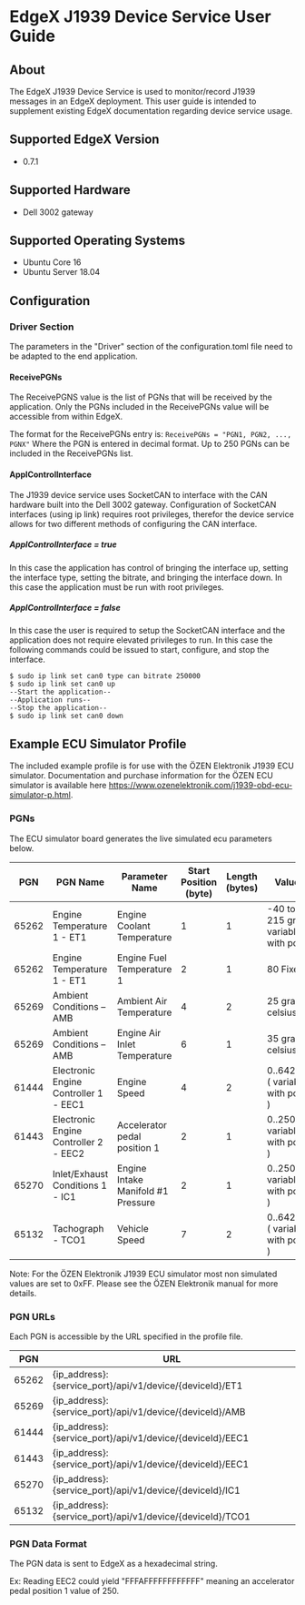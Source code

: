# EdgeX J1939 Device Service User Guide

## About

The EdgeX J1939 Device Service is used to monitor/record J1939 messages in an EdgeX deployment.  This user guide is intended to supplement existing EdgeX documentation regarding device service usage.

## Supported EdgeX Version

- 0.7.1

## Supported Hardware

- Dell 3002 gateway

## Supported Operating Systems

- Ubuntu Core 16
- Ubuntu Server 18.04

## Configuration

### Driver Section

The parameters in the "Driver" section of the configuration.toml file need to be adapted to the end application.

#### ReceivePGNs

The ReceivePGNS value is the list of PGNs that will be received by the application.  Only the PGNs included in the ReceivePGNs value will be accessible from within EdgeX.

The format for the ReceivePGNs entry is: `ReceivePGNs = "PGN1, PGN2, ..., PGNX"` Where the PGN is entered in decimal format.  Up to 250 PGNs can be included in the ReceivePGNs list.

#### ApplControlInterface

The J1939 device service uses SocketCAN to interface with the CAN hardware built into the Dell 3002 gateway.  Configuration of SocketCAN interfaces (using ip link) requires root privileges, therefor the device service allows for two different methods of configuring the CAN interface.

##### ApplControlInterface = true

In this case the application has control of bringing the interface up, setting the interface type, setting the bitrate, and bringing the interface down.  In this case the application must be run with root privileges.

##### ApplControlInterface = false

In this case the user is required to setup the SocketCAN interface and the application does not require elevated privileges to run.  In this case the following commands could be issued to start, configure, and stop the interface.

``` console
$ sudo ip link set can0 type can bitrate 250000
$ sudo ip link set can0 up
--Start the application--
--Application runs--
--Stop the application--
$ sudo ip link set can0 down
```

## Example ECU Simulator Profile

The included example profile is for use with the ÖZEN Elektronik J1939 ECU simulator.  Documentation and purchase information for the ÖZEN ECU simulator is available here https://www.ozenelektronik.com/j1939-obd-ecu-simulator-p.html.

### PGNs

The ECU simulator board generates the live simulated ecu parameters below.

| PGN | PGN Name | Parameter Name | Start Position (byte) | Length (bytes) | Value |
|-----|----------------|----------------|--------|-------|-------|
|65262|Engine Temperature 1 - ET1|Engine Coolant Temperature|1|1|-40 to 215 grad variable with pot|
|65262|Engine Temperature 1 - ET1|Engine Fuel Temperature 1 |2|1|80 Fixed|
|65269|Ambient Conditions – AMB|Ambient Air Temperature|4|2|25 grad celsius|
|65269|Ambient Conditions – AMB|Engine Air Inlet Temperature|6|1|35 grad celsius|
|61444|Electronic Engine Controller 1 - EEC1|Engine Speed|4|2|0..64255 ( variable with pot )|
|61443|Electronic Engine Controller 2 - EEC2|Accelerator pedal position 1|2|1|0..250 ( variable with pot )|
|65270|Inlet/Exhaust Conditions 1 - IC1|Engine Intake Manifold #1 Pressure|2|1|0..250 ( variable with pot )|
|65132|Tachograph - TCO1|Vehicle Speed|7|2|0..64255 ( variable with pot )|

Note: For the ÖZEN Elektronik J1939 ECU simulator most non simulated values are set to 0xFF.  Please see the ÖZEN Elektronik manual for more details.

### PGN URLs

Each PGN is accessible by the URL specified in the profile file.

| PGN | URL |
|-----|-----|
|65262|{ip_address}:{service_port}/api/v1/device/{deviceId}/ET1|
|65269|{ip_address}:{service_port}/api/v1/device/{deviceId}/AMB|
|61444|{ip_address}:{service_port}/api/v1/device/{deviceId}/EEC1|
|61443|{ip_address}:{service_port}/api/v1/device/{deviceId}/EEC1|
|65270|{ip_address}:{service_port}/api/v1/device/{deviceId}/IC1|
|65132|{ip_address}:{service_port}/api/v1/device/{deviceId}/TCO1|

### PGN Data Format

The PGN data is sent to EdgeX as a hexadecimal string.

Ex: Reading EEC2 could yield "FFFAFFFFFFFFFFFF" meaning an accelerator pedal position 1 value of 250.
